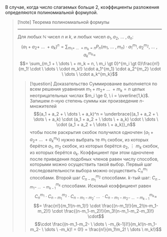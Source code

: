 В случае, когда число слагаемых больше 2, коэффициенты разложения определяются полиномиальной формулой.


> [!note] Теорема полиномиальной формулы
> 
> ---
> Для любых $\mathbb{N}$ чисел $n$ и $k$, и любых чисел $a_1, a_2,  \ \dots \ , a_n$: $$(a_1 + a_2 +  \ \dots \  + a_k)^n = \sum_{m_1 +  \ \dots \  + m_k = n}P_n(m_1,  \ \dots \ , m_n) \cdot a_1^{m_1}, a_2^{m_2},  \ \dots \ , a_k^{m_k} =$$ $$= \sum_{m_1 +  \ \dots \  + m_k = n, \ m_i \gt 0}^{m_i \gt 0}\frac{n!}{m_1! \cdot  \ \dots \  \cdot m_k!} \cdot a_1^{m_1} \cdot a_2^{m_2} \cdot  \ \dots \  \cdot a_k^{m_k}$$
> > [!question] Доказательство
> > Суммирование выполняется по всем решения уравнения $m_1 + m_2 +  \ \dots \  + m_k = n$ целых неотрицательных числах $m_i \ge 0, \ i = \overline{1,k}$. Запишем $n$-ную степень суммы как произведение $n$-множителей $$(a_1 + a_2 +  \ \dots \  + a_k)^n = \underbrace{(a_1 + a_2 +  \ \dots \  + a_k) \cdot (a_1 + a_2 +  \ \dots \  + a_k) \cdot  \ \dots \  \cdot (a_1 + a_2 +  \ \dots \  + a_k)}_n$$ чтобы после раскрытия скобок получился одночлен $(a_1 + a_2 +  \ \dots \  + a_k^{m_k})$ нужно выбрать те
> > $m_1$ скобок, из которых берётся $a_1$,
> > $m_2$ скобок, из которых берётся $a_2$,
> > $\vdots$
> > $m_k$ скобок, из которых берётся $a_k$.
> > Коэффициент при этом одночлене после приведения подобных членов равен числу способов, которыми можно осуществить такой выбор. Первый шаг последовательности выбора можно осуществить $C_n^{m_1}$ способами. Второй шаг $C_{n-m_1}^{m_2}$ способами. $k$-тый шаг: $C_{n - m_1 -  \ \dots \  - m_{k - 1}}^{m_k}$ способами. Искомый коэффициент равен $$C_n^{m_1} \cdot C_{n-m_1}^{m_2} \cdot C_{n-m_1-m_2} \cdot  \ \dots \  \cdot C_{n - m_1 - m_2 -  \ \dots \  - m_{k-1}}^{m_k} =$$ $$= \frac{n!}{m_1!(n-m_1)!} \cdot \frac{(n-m_1)!}{m_2!(n-m_1-m_2)!} \cdot \frac{(n-m_1-m_2)!}{m_3!(n-m_1-m_2-m_3)!} \cdot$$ $$\cdot \frac{(n-m_1-m_2- \ \dots \ -m_{k-1})!}{m_k!(n-m_1-m_2- \ \dots \ -m_k)! = 0!} = \frac{n!}{m_1!m_2!  \ \dots \  m_k!}$$